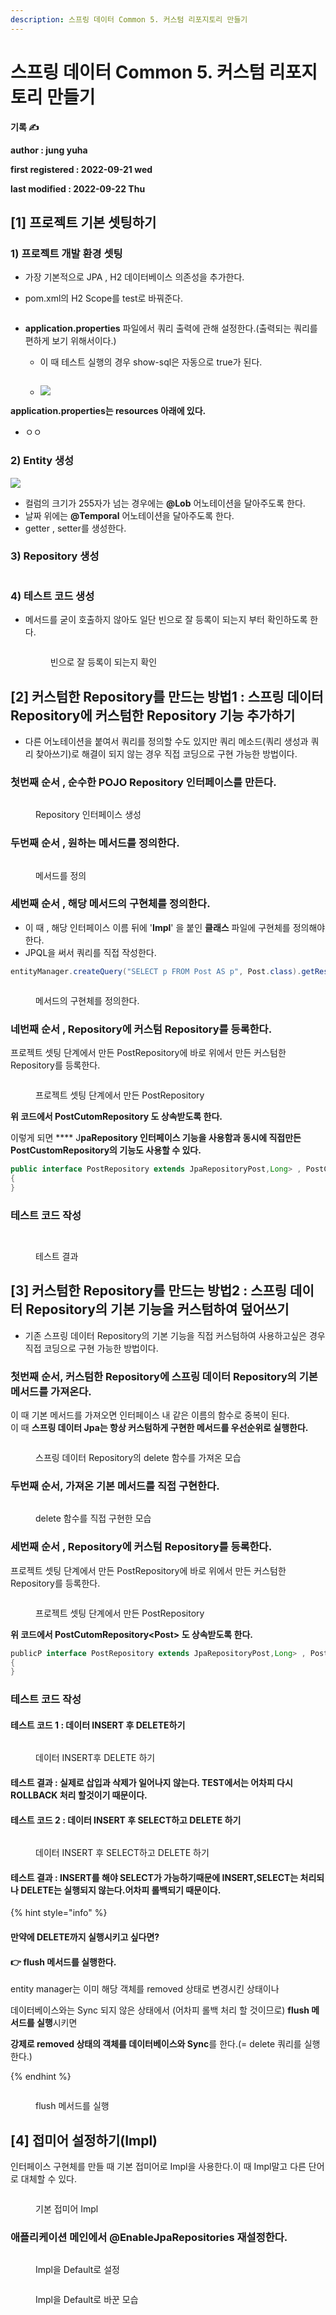 ```yaml
---
description: 스프링 데이터 Common 5. 커스텀 리포지토리 만들기
---
```


# 스프링 데이터 Common 5. 커스텀 리포지토리 만들기

**기록 ✍️**

**author : jung yuha**

**first registered : 2022-09-21 wed**

**last modified : 2022-09-22 Thu**

## **\[1] 프로젝트 기본 셋팅하기**

### 1) 프로젝트 개발 환경 셋팅

* 가장 기본적으로 JPA , H2 데이터베이스 의존성을 추가한다.
*   pom.xml의 H2 Scope를 test로 바꿔준다.



    <figure><img src="../.gitbook/assets/image (19) (1).png" alt=""><figcaption></figcaption></figure>


* **application.properties** 파일에서 쿼리 출력에 관해 설정한다.(출력되는 쿼리를 편하게 보기 위해서이다.)
  *   이 때 테스트 실행의 경우 show-sql은 자동으로 true가 된다.&#x20;

      <figure><img src="../.gitbook/assets/image (4) (1) (1).png" alt=""><figcaption></figcaption></figure>
  * ![](<../.gitbook/assets/image (9) (1).png>)

**application.properties는 resources 아래에 있다.**

* ㅇㅇ

### 2) Entity 생성

![](<../.gitbook/assets/image (3) (1) (4).png>)

* 컬럼의 크기가 255자가 넘는 경우에는 **@Lob** 어노테이션을 달아주도록 한다.
* 날짜 위에는 **@Temporal** 어노테이션을 달아주도록 한다.
* getter , setter를 생성한다.

### 3) Repository 생성

<figure><img src="../.gitbook/assets/image (15).png" alt=""><figcaption></figcaption></figure>

### 4) 테스트 코드 생성

*   메서드를 굳이 호출하지 않아도 일단 빈으로 잘 등록이 되는지 부터 확인하도록 한다.

    <figure><img src="../.gitbook/assets/image (20).png" alt=""><figcaption><p>빈으로 잘 등록이 되는지  확인</p></figcaption></figure>



## \[2] 커스텀한 Repository를 만드는 방법1 : 스프링 데이터 Repository에 커스텀한 Repository 기능 추가하기&#x20;

* 다른 어노테이션을 붙여서 쿼리를 정의할 수도 있지만 쿼리 메소드(쿼리 생성과 쿼리 찾아쓰기)로 해결이 되지 않는 경우 직접 코딩으로 구현 가능한 방법이다.&#x20;

### 첫번째 순서 , 순수한 POJO Repository 인터페이스를 만든다.

<figure><img src="../.gitbook/assets/image (6) (1) (2).png" alt=""><figcaption><p> Repository 인터페이스 생성</p></figcaption></figure>

### 두번째 순서 , 원하는 메서드를 정의한다.

<figure><img src="../.gitbook/assets/image (13) (2).png" alt=""><figcaption><p> 메서드를 정의</p></figcaption></figure>

### 세번째 순서 , 해당 메서드의 구현체를 정의한다.

* 이 때 , 해당 인터페이스 이름 뒤에 '**Impl**' 을 붙인 **클래스** 파일에 구현체를 정의해야한다.
* JPQL을 써서 쿼리를 직접 작성한다.

```java
entityManager.createQuery("SELECT p FROM Post AS p", Post.class).getResultList();
```

<figure><img src="../.gitbook/assets/image (16) (2) (1).png" alt=""><figcaption><p> 메서드의 구현체를 정의한다.</p></figcaption></figure>

### 네번째 순서 , Repository에 커스텀 Repository를 등록한다.

프로젝트 셋팅 단계에서 만든 PostRepository에 바로 위에서 만든 커스텀한 Repository를 등록한다.

<figure><img src="../.gitbook/assets/image (17) (2).png" alt=""><figcaption><p> 프로젝트 셋팅 단계에서 만든 PostRepository</p></figcaption></figure>

**위 코드에서 PostCutomRepository 도 상속받도록 한다.**

이렇게 되면 **** J**paRepository 인터페이스 기능을 사용함과 동시에 직접만든 PostCustomRepository의 기능도 사용할 수 있다.**

```java
public interface PostRepository extends JpaRepositoryPost,Long> , PostCutomRepository
{
}
```

### 테스트 코드 작성&#x20;

<figure><img src="../.gitbook/assets/image (7) (2).png" alt=""><figcaption></figcaption></figure>

<figure><img src="../.gitbook/assets/image (1) (1) (3).png" alt=""><figcaption><p> 테스트 결과</p></figcaption></figure>



## \[3] 커스텀한 Repository를 만드는 방법2 : 스프링 데이터 Repository의 기본 기능을 커스텀하여 덮어쓰기

* 기존 스프링 데이터 Repository의 기본 기능을 직접 커스텀하여 사용하고싶은 경우 직접 코딩으로 구현 가능한 방법이다.&#x20;

### 첫번째 순서, 커스텀한 Repository에 스프링 데이터 Repository의 기본 메서드를 가져온다.

이 때 기본 메서드를 가져오면 인터페이스 내 같은 이름의 함수로 중복이 된다.\
이 때 **스프링 데이터 Jpa는 항상 커스텀하게 구현한 메서드를 우선순위로 실행한다.**

<figure><img src="../.gitbook/assets/image (22) (1).png" alt=""><figcaption><p> 스프링 데이터 Repository의 delete 함수를 가져온 모습 </p></figcaption></figure>

### 두번째 순서, 가져온 기본 메서드를 직접 구현한다.&#x20;

<figure><img src="../.gitbook/assets/image (10) (2).png" alt=""><figcaption><p> delete 함수를 직접 구현한 모습</p></figcaption></figure>

### 세번째 순서 , Repository에 커스텀 Repository를 등록한다.

프로젝트 셋팅 단계에서 만든 PostRepository에 바로 위에서 만든 커스텀한 Repository를 등록한다.

<figure><img src="../.gitbook/assets/image (17) (2).png" alt=""><figcaption><p> 프로젝트 셋팅 단계에서 만든 PostRepository</p></figcaption></figure>

**위 코드에서 PostCutomRepository\<Post> 도 상속받도록 한다.**

```java
publicP interface PostRepository extends JpaRepositoryPost,Long> , PostCutomRepository
{
}
```

### 테스트 코드 작성

#### 테스트 코드 1  : 데이터 INSERT 후 DELETE하기

<figure><img src="../.gitbook/assets/image (6) (3).png" alt=""><figcaption><p> 데이터 INSERT후 DELETE 하기</p></figcaption></figure>

#### 테스트 결과  : 실제로 삽입과 삭제가 일어나지 않는다. TEST에서는 어차피 다시 ROLLBACK 처리 할것이기 때문이다.

#### 테스트 코드 2 : 데이터 INSERT 후 SELECT하고 DELETE 하기

<figure><img src="../.gitbook/assets/image (2) (2).png" alt=""><figcaption><p> 데이터 INSERT 후 SELECT하고 DELETE 하기</p></figcaption></figure>

#### &#x20;테스트 결과 : INSERT를 해야 SELECT가 가능하기때문에 INSERT,SELECT는 처리되나 DELETE는 실행되지 않는다.어차피 롤백되기 때문이다.

{% hint style="info" %}
#### 만약에 DELETE까지 실행시키고 싶다면?

#### 👉 flush 메서드를 실행한다.

entity manager는 이미 해당 객체를 removed 상태로 변경시킨 상태이나

데이터베이스와는 Sync 되지 않은 상태에서 (어차피 롤백 처리 할 것이므로) **flush 메서드를 실행**시키면

**강제로 removed 상태의 객체를 데이터베이스와 Sync**를 한다.(= delete 쿼리를 실행한다.)


{% endhint %}

<figure><img src="../.gitbook/assets/image (3) (2).png" alt=""><figcaption><p> flush 메서드를 실행</p></figcaption></figure>

## \[4] 접미어 설정하기(Impl)

인터페이스 구현체를 만들 때 기본 접미어로 Impl을 사용한다.이 때 Impl말고 다른 단어로 대체할 수 있다.

<figure><img src="../.gitbook/assets/image (2) (1).png" alt=""><figcaption><p>기본 접미어 Impl</p></figcaption></figure>

### 애플리케이션 메인에서 @EnableJpaRepositories 재설정한다.

<figure><img src="../.gitbook/assets/image (21).png" alt=""><figcaption><p> Impl을 Default로 설정</p></figcaption></figure>

<figure><img src="../.gitbook/assets/image (23) (1).png" alt=""><figcaption><p>  Impl을 Default로 바꾼 모습</p></figcaption></figure>

